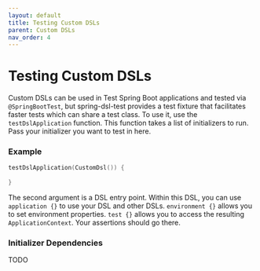 ```yaml
---
layout: default
title: Testing Custom DSLs
parent: Custom DSLs
nav_order: 4
---
```

# Testing Custom DSLs

Custom DSLs can be used in Test Spring Boot applications and tested via `@SpringBootTest`, but spring-dsl-test provides a test fixture that facilitates faster tests which can share a test class. To use it, use the `testDslApplication` function. This function takes a list of initializers to run. Pass your initializer you want to test in here.

### Example
```kotlin
testDslApplication(CustomDsl()) {
    
}
```

The second argument is a DSL entry point. Within this DSL, you can use `application {}` to use your DSL and other DSLs. `environment {}` allows you to set environment properties. `test {}` allows you to access the resulting `ApplicationContext`. Your assertions should go there.

### Initializer Dependencies

TODO